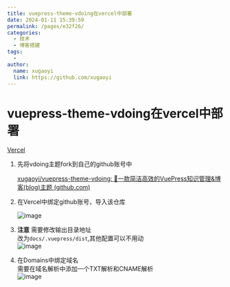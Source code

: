 ```yaml
---
title: vuepress-theme-vdoing在vercel中部署
date: 2024-01-11 15:39:59
permalink: /pages/e32f26/
categories:
  - 技术
  - 博客搭建
tags:
  - 
author: 
  name: xugaoyi
  link: https://github.com/xugaoyi
---
```




<!-- more -->

# vuepress-theme-vdoing在vercel中部署

[Vercel](https://vercel.com/)

1. 先将vdoing主题fork到自己的github账号中

    [xugaoyi/vuepress-theme-vdoing: 🚀一款简洁高效的VuePress知识管理&amp;博客(blog)主题 (github.com)](https://github.com/xugaoyi/vuepress-theme-vdoing)
2. 在Vercel中绑定github账号，导入该仓库

    ​![image](https://workhour.oss-cn-hangzhou.aliyuncs.com//template/PicGo202401111536373.png)​
3. <span style="font-weight: bold;" data-type="strong">注意</span> 需要修改输出目录地址  
    改为`docs/.vuepress/dist`​,其他配置可以不用动  
    ​![image](https://workhour.oss-cn-hangzhou.aliyuncs.com//template/PicGo/202401111537098.png)​
4. 在Domains中绑定域名  
    需要在域名解析中添加一个TXT解析和CNAME解析  
    ​![image](https://workhour.oss-cn-hangzhou.aliyuncs.com//template/PicGo202401111536150.png)​

‍

